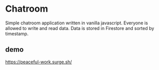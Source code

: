 # Chatroom

Simple chatroom application written in vanilla javascript. Everyone is allowed to write and read data. Data is stored in Firestore and sorted by timestamp.

## demo

https://peaceful-work.surge.sh/
